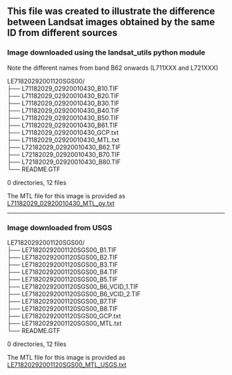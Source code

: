 ## This file was created to illustrate the difference between Landsat images obtained by the same ID from different sources


### Image downloaded using the landsat_utils python module

Note the different names from band B62 onwards (L711XXX and L721XXX)

LE71820292001120SGS00/  
├── L71182029_02920010430_B10.TIF  
├── L71182029_02920010430_B20.TIF  
├── L71182029_02920010430_B30.TIF  
├── L71182029_02920010430_B40.TIF  
├── L71182029_02920010430_B50.TIF  
├── L71182029_02920010430_B61.TIF  
├── L71182029_02920010430_GCP.txt  
├── L71182029_02920010430_MTL.txt  
├── L72182029_02920010430_B62.TIF  
├── L72182029_02920010430_B70.TIF  
├── L72182029_02920010430_B80.TIF  
└── README.GTF

0 directories, 12 files


The MTL file for this image is provided as [L71182029_02920010430_MTL_py.txt](L71182029_02920010430_MTL_py.txt)

------------------------------------------

### Image downloaded from USGS

LE71820292001120SGS00/  
├── LE71820292001120SGS00_B1.TIF  
├── LE71820292001120SGS00_B2.TIF  
├── LE71820292001120SGS00_B3.TIF  
├── LE71820292001120SGS00_B4.TIF  
├── LE71820292001120SGS00_B5.TIF  
├── LE71820292001120SGS00_B6_VCID_1.TIF  
├── LE71820292001120SGS00_B6_VCID_2.TIF  
├── LE71820292001120SGS00_B7.TIF  
├── LE71820292001120SGS00_B8.TIF  
├── LE71820292001120SGS00_GCP.txt  
├── LE71820292001120SGS00_MTL.txt  
└── README.GTF

0 directories, 12 files

The MTL file for this image is provided as [LE71820292001120SGS00_MTL_USGS.txt](LE71820292001120SGS00_MTL_USGS.txt)
